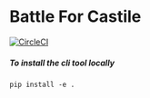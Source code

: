 # Battle For Castile

[![CircleCI](https://circleci.com/gh/battleforcastile/battleforcastile/tree/master.svg?style=svg)](https://circleci.com/gh/battleforcastile/battleforcastile/tree/master)

##### To install the cli tool locally
```
pip install -e .
```
